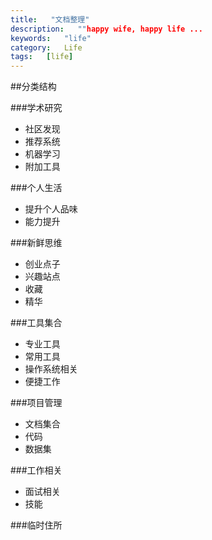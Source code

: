 ```yaml
---
title:   "文档整理"
description:   ""happy wife, happy life ...
keywords:   "life"
category:   Life
tags:   [life] 
---
```



##分类结构

###学术研究
- 社区发现
- 推荐系统
- 机器学习
- 附加工具

###个人生活
- 提升个人品味
- 能力提升

###新鲜思维
- 创业点子
- 兴趣站点
- 收藏
- 精华

<!--more-->

###工具集合
- 专业工具
- 常用工具
- 操作系统相关
- 便捷工作

###项目管理
- 文档集合
- 代码
- 数据集

###工作相关
- 面试相关
- 技能


###临时住所

